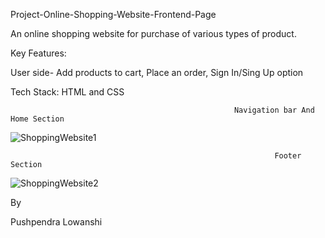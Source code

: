 Project-Online-Shopping-Website-Frontend-Page


An online shopping website for purchase of various types of product.

Key Features:

User side- Add products to cart, Place an order, Sign In/Sing Up option

Tech Stack: HTML and CSS

                                                      Navigation bar And Home Section
![ShoppingWebsite1](https://user-images.githubusercontent.com/80954470/127031228-aaa8007e-6b28-470f-83f4-16ef4c865524.png)


                                                               Footer Section
![ShoppingWebsite2](https://user-images.githubusercontent.com/80954470/127031280-cdd67ce1-7a24-4200-bc15-67dbea6668fc.png)
 
 
By

Pushpendra Lowanshi
